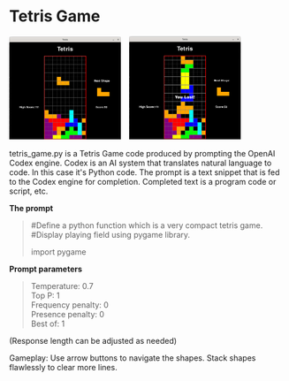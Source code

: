 # Tetris Game  
  
<img src="./images/gpt_tetris1.png" width=40%> &nbsp;&nbsp; <img src="./images/gpt_tetris2.png" width=40%>
  
tetris_game.py is a Tetris Game code produced by prompting the OpenAI Codex engine. 
Codex is an AI system that translates natural language to code. In this case it's Python code.
The prompt is a text snippet that is fed to the Codex engine for completion. Completed text is a program code or script, etc.

**The prompt**
>#Define a python function which is a very compact tetris game.\
>#Display playing field using pygame library.
>
>import pygame
  
  
**Prompt parameters**
>Temperature: 0.7\
>Top P: 1\
>Frequency penalty: 0\
>Presence penalty: 0\
>Best of: 1

(Response length can be adjusted as needed)

Gameplay:
Use arrow buttons to navigate the shapes. Stack shapes flawlessly to clear more lines. 
